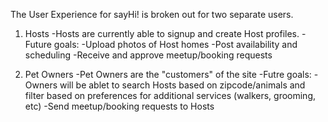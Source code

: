 The User Experience for sayHi! is broken out for two separate users. 

1. Hosts
    -Hosts are currently able to signup and create Host profiles. 
    -Future goals:
        -Upload photos of Host homes
        -Post availability and scheduling
        -Receive and approve meetup/booking requests

2. Pet Owners
    -Pet Owners are the "customers" of the site
    -Futre goals:
        -Owners will be ablet to search Hosts based on zipcode/animals and filter based on preferences for additional services (walkers, grooming, etc)
        -Send meetup/booking requests to Hosts